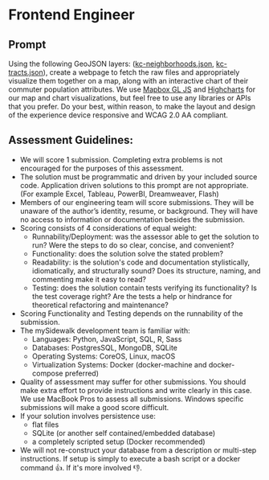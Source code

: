 # Frontend Engineer

## Prompt
Using the following GeoJSON layers: ([kc-neighborhoods.json](kc-neighborhoods.json), [kc-tracts.json](kc-tracts.json)), create a webpage to fetch the raw files and appropriately visualize them together on a map, along with an interactive chart of their commuter population attributes. We use [Mapbox GL JS](https://docs.mapbox.com/mapbox-gl-js/api/) and [Highcharts](https://www.highcharts.com/) for our map and chart visualizations, but feel free to use any libraries or APIs that you prefer. Do your best, within reason, to make the layout and design of the experience device responsive and WCAG 2.0 AA compliant.

## Assessment Guidelines:
* We will score 1 submission. Completing extra problems is not encouraged for the purposes of this assessment.
* The solution must be programmatic and driven by your included source code. Application driven solutions to this prompt are not appropriate. (For example Excel, Tableau, PowerBI, Dreamweaver, Flash)
* Members of our engineering team will score submissions. They will be unaware of the author’s identity, resume, or background. They will have no access to information or documentation besides the submission.
* Scoring consists of 4 considerations of equal weight:
  * Runnability/Deployment: was the assessor able to get the solution to run? Were the steps to do so clear, concise, and convenient?
  * Functionality: does the solution solve the stated problem?
  * Readability: is the solution's code and documentation stylistically, idiomatically, and structurally sound? Does its structure, naming, and commenting make it easy to read?
  * Testing: does the solution contain tests verifying its functionality? Is the test coverage right? Are the tests a help or hindrance for theoretical refactoring and maintenance?
* Scoring Functionality and Testing depends on the runnability of the submission.
* The mySidewalk development team is familiar with:
  * Languages: Python, JavaScript, SQL, R, Sass
  * Databases: PostgresSQL, MongoDB, SQLite
  * Operating Systems: CoreOS, Linux, macOS
  * Virtualization Systems: Docker (docker-machine and docker-compose preferred)
* Quality of assessment may suffer for other submissions. You should make extra effort to provide instructions and write clearly in this case. We use MacBook Pros to assess all submissions. Windows specific submissions will make a good score difficult.
* If your solution involves persistence use:
  * flat files
  * SQLite (or another self contained/embedded database)
  * a completely scripted setup (Docker recommended)
* We will not re-construct your database from a description or multi-step instructions. If setup is simply to execute a bash script or a docker command 👍. If it's more involved 👎.

